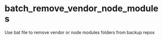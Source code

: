 # batch_remove_vendor_node_modules
Use bat file to remove vendor or node modules folders from backup repos
